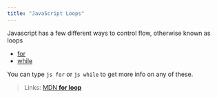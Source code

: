 ```yaml
---
title: "JavaScript Loops"
---
```


Javascript has a few different ways to control flow, otherwise known as loops

*   [for](http://forum.freecodecamp.com/t/javascript-for-loop/14666)
*   [while](http://forum.freecodecamp.com/t/javascript-while-loop/14668)

You can type `js for` or `js while` to get more info on any of these.

> Links: [MDN **for loop**](https://developer.mozilla.org/en-US/docs/Web/JavaScript/Reference/Statements/for)
